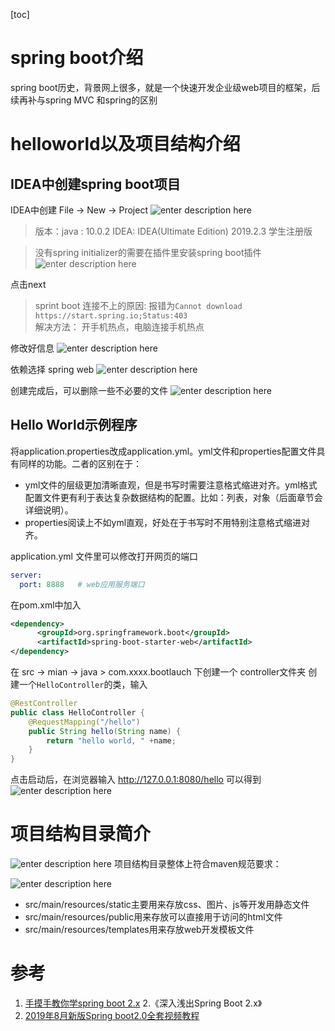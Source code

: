 [toc]
# spring boot介绍
spring boot历史，背景网上很多，就是一个快速开发企业级web项目的框架，后续再补与spring MVC 和spring的区别






# helloworld以及项目结构介绍
## IDEA中创建spring boot项目
IDEA中创建  File -> New -> Project
![enter description here](https://i.loli.net/2019/10/29/SIdVuC5Xmkgc2DM.png)

> 版本：java : 10.0.2    IDEA: IDEA(Ultimate Edition) 2019.2.3 学生注册版

> 没有spring initializer的需要在插件里安装spring boot插件
![enter description here](https://i.loli.net/2019/10/29/lm7IPkUWtqBbMgv.png)

点击next
>  sprint  boot  连接不上的原因: 报错为`Cannot download https://start.spring.io;Status:403`      
解决方法： 开手机热点，电脑连接手机热点

修改好信息
![enter description here](https://i.loli.net/2019/10/29/34yFMiQSJARWe8O.png)

依赖选择 spring web
![enter description here](https://i.loli.net/2019/10/29/IoibBEd4Ltle7fJ.png)

创建完成后，可以删除一些不必要的文件
![enter description here](https://i.loli.net/2019/10/29/SfwAu9RIBQbmWEZ.png)

## Hello World示例程序

将application.properties改成application.yml。yml文件和properties配置文件具有同样的功能。二者的区别在于：

* yml文件的层级更加清晰直观，但是书写时需要注意格式缩进对齐。yml格式配置文件更有利于表达复杂数据结构的配置。比如：列表，对象（后面章节会详细说明）。
* properties阅读上不如yml直观，好处在于书写时不用特别注意格式缩进对齐。

application.yml 文件里可以修改打开网页的端口
```yml 
server:
  port: 8888   # web应用服务端口
```
在pom.xml中加入
```xml
<dependency>
      <groupId>org.springframework.boot</groupId>
      <artifactId>spring-boot-starter-web</artifactId>
</dependency>
```

在 src -> mian -> java > com.xxxx.bootlauch 下创建一个 controller文件夹
创建一个`HelloController`的类，输入
```java  
@RestController
public class HelloController {
    @RequestMapping("/hello")
    public String hello(String name) {
        return "hello world, " +name;
    }
}
```
点击启动后，在浏览器输入 http://127.0.0.1:8080/hello 可以得到
![enter description here](https://i.loli.net/2019/10/29/BufaxKPOjcoqUrh.png)




# 项目结构目录简介
![enter description here](https://i.loli.net/2019/10/29/lUImuLzSjCKpXGO.png)
项目结构目录整体上符合maven规范要求：

![enter description here](https://i.loli.net/2019/10/29/FrjMGBy5x1D928U.png)

* src/main/resources/static主要用来存放css、图片、js等开发用静态文件
* src/main/resources/public用来存放可以直接用于访问的html文件
* src/main/resources/templates用来存放web开发模板文件





# 参考
1. [手摸手教你学spring boot 2.x](https://www.kancloud.cn/hanxt/springboot2/1303811)
2.《深入浅出Spring Boot 2.x》
3. [2019年8月新版Spring boot2.0全套视频教程](https://www.bilibili.com/video/av62047875/?p=7)
